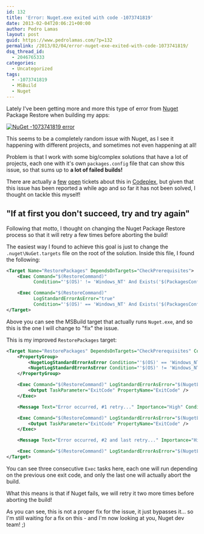 ```yaml
---
id: 132
title: 'Error: Nuget.exe exited with code -1073741819'
date: 2013-02-04T20:06:21+00:00
author: Pedro Lamas
layout: post
guid: https://www.pedrolamas.com/?p=132
permalink: /2013/02/04/error-nuget-exe-exited-with-code-1073741819/
dsq_thread_id:
  - 2046765333
categories:
  - Uncategorized
tags:
  - -1073741819
  - MSBuild
  - Nuget
---
```

Lately I've been getting more and more this type of error from [Nuget](http://nuget.org) Package Restore when building my apps:

[![NuGet -1073741819 error](https://www.pedrolamas.com/wp-content/uploads/2013/02/NuGet-1073741819-error.png)](https://www.pedrolamas.com/wp-content/uploads/2013/02/NuGet-1073741819-error.png)

This seems to be a completely random issue with Nuget, as I see it happening with different projects, and sometimes not even happening at all!

Problem is that I work with some big/complex solutions that have a lot of projects, each one with it's own `packages.config` file that can show this issue, so that sums up to **a lot of failed builds!**

There are actually a [few](http://nuget.codeplex.com/workitem/2593) [open](http://nuget.codeplex.com/workitem/2064) tickets about this in [Codeplex](http://nuget.codeplex.com/), but given that this issue has been reported a while ago and so far it has not been solved, I thought on tackle this myself!

## "If at first you don't succeed, try and try again"

Following that motto, I thought on changing the Nuget Package Restore process so that it will retry a few times before aborting the build!

The easiest way I found to achieve this goal is just to change the `.nuget\NuGet.targets` file on the root of the solution. Inside this file, I found the following:

```xml
<Target Name="RestorePackages" DependsOnTargets="CheckPrerequisites">
    <Exec Command="$(RestoreCommand)"
          Condition="'$(OS)' != 'Windows_NT' And Exists('$(PackagesConfig)')" />

    <Exec Command="$(RestoreCommand)"
          LogStandardErrorAsError="true"
          Condition="'$(OS)' == 'Windows_NT' And Exists('$(PackagesConfig)')" />
</Target>
```

Above you can see the MSBuild target that actually runs `Nuget.exe`, and so this is the one I will change to "fix" the issue.

This is my improved `RestorePackages` target:

```xml
<Target Name="RestorePackages" DependsOnTargets="CheckPrerequisites" Condition="Exists('$(PackagesConfig)')">
    <PropertyGroup>
        <NugetLogStandardErrorAsError Condition="'$(OS)' == 'Windows_NT'">true</NugetLogStandardErrorAsError>
        <NugetLogStandardErrorAsError Condition="'$(OS)' != 'Windows_NT'">false</NugetLogStandardErrorAsError>
    </PropertyGroup>

    <Exec Command="$(RestoreCommand)" LogStandardErrorAsError="$(NugetLogStandardErrorAsError)" IgnoreExitCode="True">
        <Output TaskParameter="ExitCode" PropertyName="ExitCode" />
    </Exec>

    <Message Text="Error occurred, #1 retry..." Importance="High" Condition=" $(ExitCode) != 0 " />

    <Exec Command="$(RestoreCommand)" LogStandardErrorAsError="$(NugetLogStandardErrorAsError)" IgnoreExitCode="True" Condition=" $(ExitCode) != 0 ">
        <Output TaskParameter="ExitCode" PropertyName="ExitCode" />
    </Exec>

    <Message Text="Error occurred, #2 and last retry..." Importance="High" Condition=" $(ExitCode) != 0 " />

    <Exec Command="$(RestoreCommand)" LogStandardErrorAsError="$(NugetLogStandardErrorAsError)" Condition=" $(ExitCode) != 0 " />
</Target>
```

You can see three consecutive `Exec` tasks here, each one will run depending on the previous one exit code, and only the last one will actually abort the build.

What this means is that if Nuget fails, we will retry it two more times before aborting the build!

As you can see, this is not a proper fix for the issue, it just bypasses it... so I'm still waiting for a fix on this - and I'm now looking at you, Nuget dev team! ;)